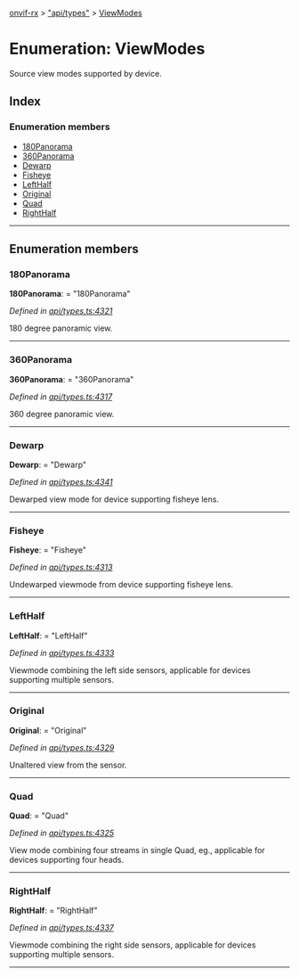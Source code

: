 [onvif-rx](../README.md) > ["api/types"](../modules/_api_types_.md) > [ViewModes](../enums/_api_types_.viewmodes.md)

# Enumeration: ViewModes

Source view modes supported by device.

## Index

### Enumeration members

* [180Panorama](_api_types_.viewmodes.md#180panorama)
* [360Panorama](_api_types_.viewmodes.md#360panorama)
* [Dewarp](_api_types_.viewmodes.md#dewarp)
* [Fisheye](_api_types_.viewmodes.md#fisheye)
* [LeftHalf](_api_types_.viewmodes.md#lefthalf)
* [Original](_api_types_.viewmodes.md#original)
* [Quad](_api_types_.viewmodes.md#quad)
* [RightHalf](_api_types_.viewmodes.md#righthalf)

---

## Enumeration members

<a id="180panorama"></a>

###  180Panorama

**180Panorama**:  = "180Panorama"

*Defined in [api/types.ts:4321](https://github.com/patrickmichalina/onvif-rx/blob/3ab1739/src/api/types.ts#L4321)*

180 degree panoramic view.

___
<a id="360panorama"></a>

###  360Panorama

**360Panorama**:  = "360Panorama"

*Defined in [api/types.ts:4317](https://github.com/patrickmichalina/onvif-rx/blob/3ab1739/src/api/types.ts#L4317)*

360 degree panoramic view.

___
<a id="dewarp"></a>

###  Dewarp

**Dewarp**:  = "Dewarp"

*Defined in [api/types.ts:4341](https://github.com/patrickmichalina/onvif-rx/blob/3ab1739/src/api/types.ts#L4341)*

Dewarped view mode for device supporting fisheye lens.

___
<a id="fisheye"></a>

###  Fisheye

**Fisheye**:  = "Fisheye"

*Defined in [api/types.ts:4313](https://github.com/patrickmichalina/onvif-rx/blob/3ab1739/src/api/types.ts#L4313)*

Undewarped viewmode from device supporting fisheye lens.

___
<a id="lefthalf"></a>

###  LeftHalf

**LeftHalf**:  = "LeftHalf"

*Defined in [api/types.ts:4333](https://github.com/patrickmichalina/onvif-rx/blob/3ab1739/src/api/types.ts#L4333)*

Viewmode combining the left side sensors, applicable for devices supporting multiple sensors.

___
<a id="original"></a>

###  Original

**Original**:  = "Original"

*Defined in [api/types.ts:4329](https://github.com/patrickmichalina/onvif-rx/blob/3ab1739/src/api/types.ts#L4329)*

Unaltered view from the sensor.

___
<a id="quad"></a>

###  Quad

**Quad**:  = "Quad"

*Defined in [api/types.ts:4325](https://github.com/patrickmichalina/onvif-rx/blob/3ab1739/src/api/types.ts#L4325)*

View mode combining four streams in single Quad, eg., applicable for devices supporting four heads.

___
<a id="righthalf"></a>

###  RightHalf

**RightHalf**:  = "RightHalf"

*Defined in [api/types.ts:4337](https://github.com/patrickmichalina/onvif-rx/blob/3ab1739/src/api/types.ts#L4337)*

Viewmode combining the right side sensors, applicable for devices supporting multiple sensors.

___

